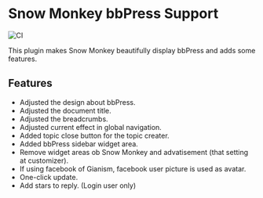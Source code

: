 # Snow Monkey bbPress Support

![CI](https://github.com/inc2734/snow-monkey-bbpress-support/workflows/CI/badge.svg)

This plugin makes Snow Monkey beautifully display bbPress and adds some features.

## Features

- Adjusted the design about bbPress.
- Adjusted the document title.
- Adjusted the breadcrumbs.
- Adjusted current effect in global navigation.
- Added topic close button for the topic creater.
- Added bbPress sidebar widget area.
- Remove widget areas ob Snow Monkey and advatisement (that setting at customizer).
- If using facebook of Gianism, facebook user picture is used as avatar.
- One-click update.
- Add stars to reply. (Login user only)
